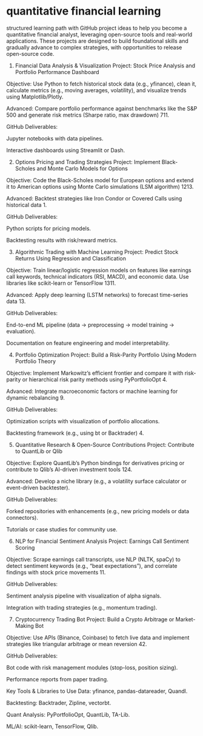 # quantitative financial learning
 structured learning path with GitHub project ideas to help you become a quantitative financial analyst, leveraging open-source tools and real-world applications. These projects are designed to build foundational skills and gradually advance to complex strategies, with opportunities to release open-source code.

1. Financial Data Analysis & Visualization
Project: Stock Price Analysis and Portfolio Performance Dashboard

Objective: Use Python to fetch historical stock data (e.g., yfinance), clean it, calculate metrics (e.g., moving averages, volatility), and visualize trends using Matplotlib/Plotly.

Advanced: Compare portfolio performance against benchmarks like the S&P 500 and generate risk metrics (Sharpe ratio, max drawdown) 711.

GitHub Deliverables:

Jupyter notebooks with data pipelines.

Interactive dashboards using Streamlit or Dash.


2. Options Pricing and Trading Strategies
Project: Implement Black-Scholes and Monte Carlo Models for Options

Objective: Code the Black-Scholes model for European options and extend it to American options using Monte Carlo simulations (LSM algorithm) 1213.

Advanced: Backtest strategies like Iron Condor or Covered Calls using historical data 1.

GitHub Deliverables:

Python scripts for pricing models.

Backtesting results with risk/reward metrics.

3. Algorithmic Trading with Machine Learning
Project: Predict Stock Returns Using Regression and Classification

Objective: Train linear/logistic regression models on features like earnings call keywords, technical indicators (RSI, MACD), and economic data. Use libraries like scikit-learn or TensorFlow 1311.

Advanced: Apply deep learning (LSTM networks) to forecast time-series data 13.

GitHub Deliverables:

End-to-end ML pipeline (data → preprocessing → model training → evaluation).

Documentation on feature engineering and model interpretability.

4. Portfolio Optimization
Project: Build a Risk-Parity Portfolio Using Modern Portfolio Theory

Objective: Implement Markowitz’s efficient frontier and compare it with risk-parity or hierarchical risk parity methods using PyPortfolioOpt 4.

Advanced: Integrate macroeconomic factors or machine learning for dynamic rebalancing 9.

GitHub Deliverables:

Optimization scripts with visualization of portfolio allocations.

Backtesting framework (e.g., using bt or Backtrader) 4.

5. Quantitative Research & Open-Source Contributions
Project: Contribute to QuantLib or Qlib

Objective: Explore QuantLib’s Python bindings for derivatives pricing or contribute to Qlib’s AI-driven investment tools 124.

Advanced: Develop a niche library (e.g., a volatility surface calculator or event-driven backtester).

GitHub Deliverables:

Forked repositories with enhancements (e.g., new pricing models or data connectors).

Tutorials or case studies for community use.

6. NLP for Financial Sentiment Analysis
Project: Earnings Call Sentiment Scoring

Objective: Scrape earnings call transcripts, use NLP (NLTK, spaCy) to detect sentiment keywords (e.g., “beat expectations”), and correlate findings with stock price movements 11.

GitHub Deliverables:

Sentiment analysis pipeline with visualization of alpha signals.

Integration with trading strategies (e.g., momentum trading).

7. Cryptocurrency Trading Bot
Project: Build a Crypto Arbitrage or Market-Making Bot

Objective: Use APIs (Binance, Coinbase) to fetch live data and implement strategies like triangular arbitrage or mean reversion 42.

GitHub Deliverables:

Bot code with risk management modules (stop-loss, position sizing).

Performance reports from paper trading.

Key Tools & Libraries to Use
Data: yfinance, pandas-datareader, Quandl.

Backtesting: Backtrader, Zipline, vectorbt.

Quant Analysis: PyPortfolioOpt, QuantLib, TA-Lib.

ML/AI: scikit-learn, TensorFlow, Qlib.